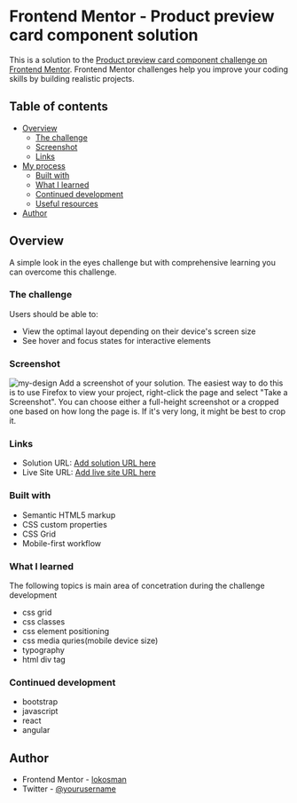 # Frontend Mentor - Product preview card component solution

This is a solution to the [Product preview card component challenge on Frontend Mentor](https://www.frontendmentor.io/challenges/product-preview-card-component-GO7UmttRfa). Frontend Mentor challenges help you improve your coding skills by building realistic projects.

## Table of contents

- [Overview](#overview)
  - [The challenge](#the-challenge)
  - [Screenshot](#screenshot)
  - [Links](#links)
- [My process](#my-process)
  - [Built with](#built-with)
  - [What I learned](#what-i-learned)
  - [Continued development](#continued-development)
  - [Useful resources](#useful-resources)
- [Author](#author)

## Overview

A simple look in the eyes challenge but with comprehensive learning you can overcome this challenge.

### The challenge

Users should be able to:

- View the optimal layout depending on their device's screen size
- See hover and focus states for interactive elements

### Screenshot

![my-design](.my-design/screenshot.jpg)
Add a screenshot of your solution. The easiest way to do this is to use Firefox to view your project, right-click the page and select "Take a Screenshot". You can choose either a full-height screenshot or a cropped one based on how long the page is. If it's very long, it might be best to crop it.

### Links

- Solution URL: [Add solution URL here](https://638b66f92becdf2b3a6e2f8b--harmonious-madeleine-e2349e.netlify.app/)
- Live Site URL: [Add live site URL here](https://638b66f92becdf2b3a6e2f8b--harmonious-madeleine-e2349e.netlify.app/)

### Built with

- Semantic HTML5 markup
- CSS custom properties
- CSS Grid
- Mobile-first workflow

### What I learned

The following topics is main area of concetration during the challenge development

- css grid
- css classes
- css element positioning
- css media quries(mobile device size)
- typography
- html div tag

### Continued development

- bootstrap
- javascript
- react
- angular

## Author

- Frontend Mentor - [lokosman](https://www.frontendmentor.io/profile/lokytech5)
- Twitter - [@yourusername](https://www.twitter.com/lokosman5)
